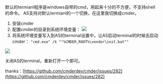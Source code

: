 默认的termianl程序是windows自带的cmd，用起来十分的不方便，不支持shell的命令。
AS支持对默认termianl的一个切换，在这里我切换成cmder。

1. 安装cmder
2. 配置cmder的目录到系统环境变量：
![](https://upload-images.jianshu.io/upload_images/7177220-8d9a02fba0e2ecd6.png?imageMogr2/auto-orient/strip%7CimageView2/2/w/1240)
3. 将系统环境变量写入到AS的terminal设置中，让AS启动terminal的时候去启动cmder：
`"cmd.exe" /k ""%CMDER_ROOT%\vendor\init.bat"" `

![](https://upload-images.jianshu.io/upload_images/7177220-105044f1661284cf.png?imageMogr2/auto-orient/strip%7CimageView2/2/w/1240)

关闭AS的terminal，重新打开一个即可。

thanks：[https://github.com/cmderdev/cmder/issues/282](https://github.com/cmderdev/cmder/issues/282)


